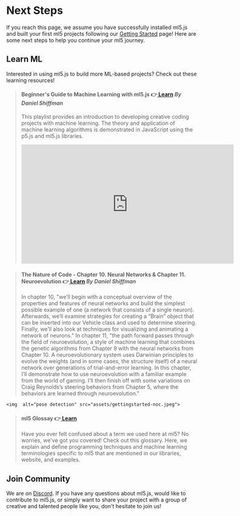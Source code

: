 # Next Steps

If you reach this page, we assume you have successfully installed ml5.js and built your first ml5 projects following our [Getting Started](https://ml5js.github.io/ml5-website-v02-docsify/#/) page! Here are some next steps to help you continue your ml5 journey.

## Learn ML

Interested in using ml5.js to build more ML-based projects? Check out these learning resources!

> #### Beginner's Guide to Machine Learning with ml5.js 👉[ Learn](https://youtu.be/26uABexmOX4?si=nqPoD6bQrVTU-YFw) _By Daniel Shiffman_
>
> This playlist provides an introduction to developing creative coding projects with machine learning. The theory and application of machine learning algorithms is demonstrated in JavaScript using the p5.js and ml5.js libraries.
>
> <iframe width="560" height="315" src="https://www.youtube.com/embed/26uABexmOX4?si=HXJRrgTkPhjN5hrr" title="YouTube video player" frameborder="0" allow="accelerometer; autoplay; clipboard-write; encrypted-media; gyroscope; picture-in-picture; web-share" allowfullscreen></iframe>

> #### The Nature of Code - Chapter 10. Neural Networks & Chapter 11. Neuroevolution 👉[ Learn](https://natureofcode.com/book/chapter-10-neural-networks/) _By Daniel Shiffman_
>
> In chapter 10, "we’ll begin with a conceptual overview of the properties and features of neural networks and build the simplest possible example of one (a network that consists of a single neuron). Afterwards, we’ll examine strategies for creating a “Brain” object that can be inserted into our Vehicle class and used to determine steering. Finally, we’ll also look at techniques for visualizing and animating a network of neurons."
> In chapter 11, "the path forward passes through the field of neuroevolution, a style of machine learning that combines the genetic algorithms from Chapter 9 with the neural networks from Chapter 10. A neuroevolutionary system uses Darwinian principles to evolve the weights (and in some cases, the structure itself) of a neural network over generations of trial-and-error learning. In this chapter, I’ll demonstrate how to use neuroevolution with a familiar example from the world of gaming. I’ll then finish off with some variations on Craig Reynolds’s steering behaviors from Chapter 5, where the behaviors are learned through neuroevolution."
>
> <center>
    <img  alt="pose detection" src="assets/gettingstarted-noc.jpeg">
</center>

> #### ml5 Glossay 👉[ Learn](https://ml5js.github.io/ml5-website-v02-docsify/#/learning/ml5-glossary)
>
> Have you ever felt confused about a term we used here at ml5? No worries, we've got you covered! Check out this glossary. Here, we explain and define programming techniques and machine learning terminologies specific to ml5 that are mentioned in our libraries, website, and examples.

## Join Community

We are on [Discord](https://discord.com/invite/3CVauZMSt7). If you have any questions about ml5.js, would like to contribute to ml5.js, or simply want to share your project with a group of creative and talented people like you, don't hesitate to join us!

<br>
